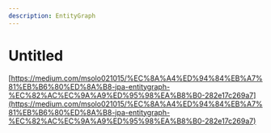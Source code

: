 ```yaml
---
description: EntityGraph
---
```


# Untitled

[https://medium.com/msolo021015/%EC%8A%A4%ED%94%84%EB%A7%81%EB%B6%80%ED%8A%B8-jpa-entitygraph-%EC%82%AC%EC%9A%A9%ED%95%98%EA%B8%B0-282e17c269a7](https://medium.com/msolo021015/%EC%8A%A4%ED%94%84%EB%A7%81%EB%B6%80%ED%8A%B8-jpa-entitygraph-%EC%82%AC%EC%9A%A9%ED%95%98%EA%B8%B0-282e17c269a7)

